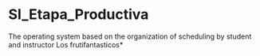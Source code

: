 # SI_Etapa_Productiva
The operating system based on the organization of scheduling by student and instructor
Los frutifantasticos*
